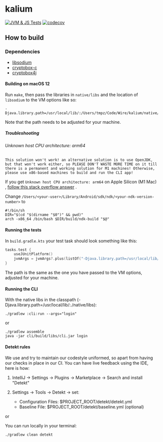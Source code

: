 # kalium
[![JVM & JS Tests](https://github.com/wireapp/kalium/actions/workflows/gradle-jvm-tests.yml/badge.svg)](https://github.com/wireapp/kalium/actions/workflows/gradle-jvm-tests.yml)
[![codecov](https://codecov.io/gh/wireapp/kalium/branch/develop/graph/badge.svg?token=UWQ1P7DY7I)](https://codecov.io/gh/wireapp/kalium)

## How to build

### Dependencies

- [libsodium](https://github.com/jedisct1/libsodium)
- [cryptobox-c](https://github.com/wireapp/cryptobox-c)
- [cryptobox4j](https://github.com/wireapp/cryptobox4j)


#### Building on macOS 12

Run `make`, then pass the libraries in `native/libs` and the location of `libsodium` to the VM options like so:

```
-Djava.library.path=/usr/local/lib/:/Users/tmpz/Code/Wire/kalium/native/libs
```

Note that the path needs to be adjusted for your machine.

##### Troubleshooting

###### Unknown host CPU architecture: arm64
`This solution won't work! an alternative solution is to use OpenJDK, but that won't work either, so PLEASE DON'T WASTE MORE TIME on it till there is a permanent and working solution for M1 machines! Otherwise, please use x86-based machines to build and run the CLI app!`

If you get `Unknown host CPU architecture: arm64` on Apple Silicon (M1 Mac)
, [follow this stack overflow answer](https://stackoverflow.com/questions/69541831/unknown-host-cpu-architecture-arm64-android-ndk-siliconm1-apple-macbook-pro)
.

Change `/Users/<your-user>/Library/Android/sdk/ndk/<your-ndk-version-number>` to

```
#!/bin/sh
DIR="$(cd "$(dirname "$0")" && pwd)"
arch -x86_64 /bin/bash $DIR/build/ndk-build "$@"
```

#### Running the tests

In `build.gradle.kts` your test task should look something like this:

```kotlin
tasks.test {
    useJUnitPlatform()
    jvmArgs = jvmArgs?.plus(listOf("-Djava.library.path=/usr/local/lib/:/Users/tmpz/Code/Wire/kalium/native/libs"))
}
```

The path is the same as the one you have passed to the VM options, adjusted for your machine.

#### Running the CLI

With the native libs in the classpath (-Djava.library.path=/usr/local/lib/:./native/libs):

```
./gradlew :cli:run --args="login"
```

or

```
./gradlew assemble
java -jar cli/build/libs/cli.jar login
```

#### Detekt rules

We use and try to maintain our codestyle uniformed, so apart from having our checks in place in our
CI. You can have live feedback using the IDE, here is how:

1. IntelliJ -> Settings -> Plugins -> Marketplace -> Search and install "Detekt"
2. Settings -> Tools -> Detekt -> set:

   - Configuration Files: $PROJECT_ROOT/detekt/detekt.yml
   - Baseline File: $PROJECT_ROOT/detekt/baseline.yml (optional)

or

You can run locally in your terminal:

```
./gradlew clean detekt
```
